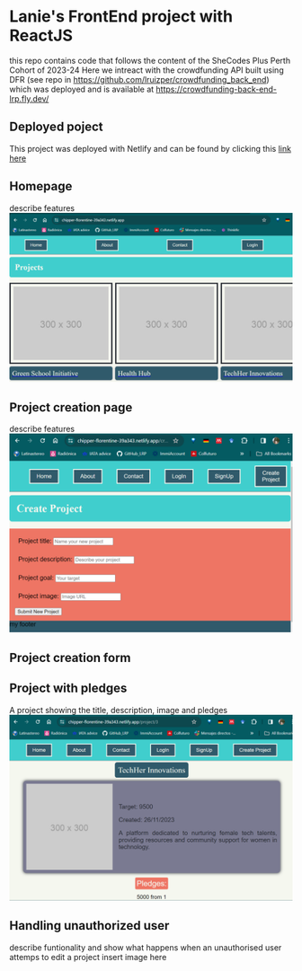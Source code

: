 # Lanie's FrontEnd project with ReactJS
this repo contains code that follows the content of the SheCodes Plus Perth Cohort of 2023-24
Here we intreact with the crowdfunding API built using DFR (see repo in https://github.com/lruizper/crowdfunding_back_end) which was deployed and is available at https://crowdfunding-back-end-lrp.fly.dev/ 

## Deployed poject
This project was deployed with Netlify and can be found by clicking this [link here](https://chipper-florentine-39a343.netlify.app/)

## Homepage
describe features
![Homepage screenshot of deployed site](src/assets/images/HomePage-deployed.png)

## Project creation page
describe features
![Screenshot of the project creation page](src/assets/images/ProjectCreationPage.png)

## Project creation form

## Project with pledges
A project showing the title, description, image and pledges
![Project with pledges](src/assets/images/Proj-with-Pledge.png)

## Handling unauthorized user
describe funtionality and show what happens when an unauthorised user attemps to edit a project 
insert image here
